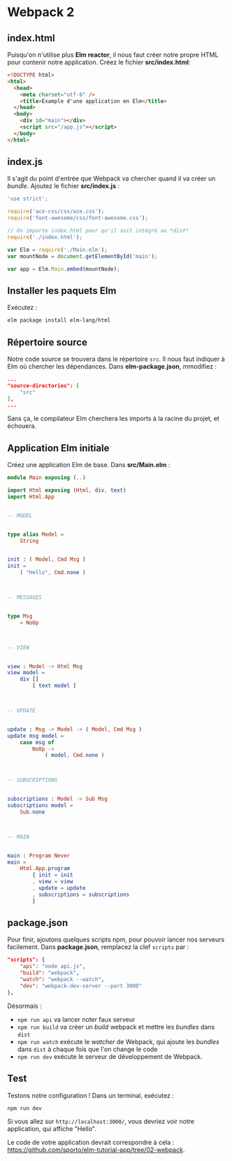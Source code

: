 # Webpack 2

## index.html

Puisqu'on n'utilise plus __Elm reactor__, il nous faut créer notre propre HTML pour contenir notre application. Créez le fichier __src/index.html__:

```html
<!DOCTYPE html>
<html>
  <head>
    <meta charset="utf-8" />
    <title>Example d'une application en Elm</title>
  </head>
  <body>
    <div id="main"></div>
    <script src="/app.js"></script>
  </body>
</html>
```

## index.js

Il s'agit du point d'entrée que Webpack va chercher quand il va créer un *bundle*. Ajoutez le fichier __src/index.js__ :

```js
'use strict';

require('ace-css/css/ace.css');
require('font-awesome/css/font-awesome.css');

// On importe index.html pour qu'il soit intégré au *dist*
require('./index.html');

var Elm = require('./Main.elm');
var mountNode = document.getElementById('main');

var app = Elm.Main.embed(mountNode);
```

## Installer les paquets Elm

Exécutez :

```bash
elm package install elm-lang/html
```

## Répertoire source

Notre code source se trouvera dans le répertoire `src`. Il nous faut indiquer à Elm où chercher les dépendances. Dans __elm-package.json__, mmodifiez :

```json
...
"source-directories": [
    "src"
],
...
```

Sans ça, le compilateur Elm cherchera les imports à la racine du projet, et échouera.

## Application Elm initiale

Créez une application Elm de base. Dans __src/Main.elm__ :

```elm
module Main exposing (..)

import Html exposing (Html, div, text)
import Html.App


-- MODEL


type alias Model =
    String


init : ( Model, Cmd Msg )
init =
    ( "Hello", Cmd.none )



-- MESSAGES


type Msg
    = NoOp



-- VIEW


view : Model -> Html Msg
view model =
    div []
        [ text model ]



-- UPDATE


update : Msg -> Model -> ( Model, Cmd Msg )
update msg model =
    case msg of
        NoOp ->
            ( model, Cmd.none )



-- SUBSCRIPTIONS


subscriptions : Model -> Sub Msg
subscriptions model =
    Sub.none



-- MAIN


main : Program Never
main =
    Html.App.program
        { init = init
        , view = view
        , update = update
        , subscriptions = subscriptions
        }
```

## package.json

Pour finir, ajoutons quelques scripts npm, pour pouvoir lancer nos serveurs facilement. Dans __package.json__, remplacez la clef `scripts` par :

```json
"scripts": {
    "api": "node api.js",
    "build": "webpack",
    "watch": "webpack --watch",
    "dev": "webpack-dev-server --port 3000"
},
```

Désormais :
- `npm run api` va lancer noter faux serveur
- `npm run build` va créer un *build* webpack et mettre les *bundles* dans `dist`
- `npm run watch` exécute le *watcher* de Webpack, qui ajoute les *bundles* dans `dist` à chaque fois que l'on change le code
- `npm run dev` exécute le serveur de développement de Webpack.

## Test

Testons notre configuration ! Dans un terminal, exécutez :

```bash
npm run dev
```

Si vous allez sur `http://localhost:3000/`, vous devriez voir notre application, qui affiche "Hello".

Le code de votre application devrait correspondre à cela : <https://github.com/sporto/elm-tutorial-app/tree/02-webpack>.
